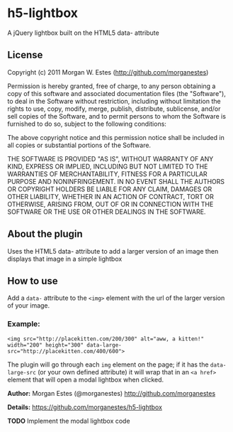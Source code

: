 h5-lightbox
===========

A jQuery lightbox built on the HTML5 data- attribute

## License ##

Copyright (c) 2011 Morgan W. Estes (http://github.com/morganestes)

Permission is hereby granted, free of charge, to any person obtaining a copy of this software and associated documentation files (the "Software"), to deal in the Software without restriction, including without limitation the rights to use, copy, modify, merge, publish, distribute, sublicense, and/or sell copies of the Software, and to permit persons to whom the Software is furnished to do so, subject to the following conditions:

The above copyright notice and this permission notice shall be included in all copies or substantial portions of the Software.

THE SOFTWARE IS PROVIDED "AS IS", WITHOUT WARRANTY OF ANY KIND, EXPRESS OR IMPLIED, INCLUDING BUT NOT LIMITED TO THE WARRANTIES OF MERCHANTABILITY, FITNESS FOR A PARTICULAR PURPOSE AND NONINFRINGEMENT. IN NO EVENT SHALL THE AUTHORS OR COPYRIGHT HOLDERS BE LIABLE FOR ANY CLAIM, DAMAGES OR OTHER LIABILITY, WHETHER IN AN ACTION OF CONTRACT, TORT OR OTHERWISE, ARISING FROM, OUT OF OR IN CONNECTION WITH THE SOFTWARE OR THE USE OR OTHER DEALINGS IN THE SOFTWARE.

## About the plugin ##
Uses the HTML5 data- attribute to add a larger version of an image then displays that image in a simple lightbox

## How to use ##
Add a `data-` attribute to the `<img>` element
with the url of the larger version of your image.

### Example: ###
    <img src="http://placekitten.com/200/300" alt="aww, a kitten!" width="200" height="300" data-large-src="http://placekitten.com/400/600">

The plugin will go through each `img` element on the page; if it has the `data-large-src` (or your own defined attribute) it will wrap that in an `<a href>` element that will open a modal lightbox when clicked.

**Author:** Morgan Estes (@morganestes) http://github.com/morganestes

**Details:** https://github.com/morganestes/h5-lightbox

**TODO** Implement the modal lightbox code
